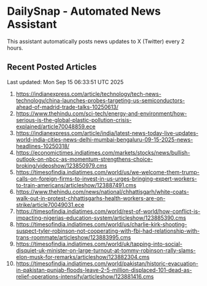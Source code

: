 # DailySnap - Automated News Assistant

This assistant automatically posts news updates to X (Twitter) every 2 hours.

## Recent Posted Articles

Last updated: Mon Sep 15 06:33:51 UTC 2025

1. https://indianexpress.com/article/technology/tech-news-technology/china-launches-probes-targeting-us-semiconductors-ahead-of-madrid-trade-talks-10250613/
2. https://www.thehindu.com/sci-tech/energy-and-environment/how-serious-is-the-global-plastic-pollution-crisis-explained/article70048859.ece
3. https://indianexpress.com/article/india/latest-news-today-live-updates-world-india-cities-news-delhi-mumbai-bengaluru-09-15-2025-news-headlines-10250318/
4. https://economictimes.indiatimes.com/markets/stocks/news/bullish-outlook-on-nbcc-as-momentum-strengthens-choice-broking/videoshow/123850979.cms
5. https://timesofindia.indiatimes.com/world/us/we-welcome-them-trump-calls-on-foreign-firms-to-invest-in-us-urges-bringing-expert-workers-to-train-americans/articleshow/123887491.cms
6. https://www.thehindu.com/news/national/chhattisgarh/white-coats-walk-out-in-protest-chhattisgarhs-health-workers-are-on-strike/article70049031.ece
7. https://timesofindia.indiatimes.com/world/rest-of-world/how-conflict-is-impacting-nigerias-education-system/articleshow/123885390.cms
8. https://timesofindia.indiatimes.com/world/us/charlie-kirk-shooting-suspect-tyler-robinson-not-cooperating-with-fbi-had-relationship-with-trans-roommate/articleshow/123883995.cms
9. https://timesofindia.indiatimes.com/world/uk/tapping-into-social-disquiet-uk-minister-on-large-turnout-at-tommy-robinson-rally-slams-elon-musk-for-remarks/articleshow/123882304.cms
10. https://timesofindia.indiatimes.com/world/pakistan/historic-evacuation-in-pakistan-punjab-floods-leave-2-5-million-displaced-101-dead-as-relief-operations-intensify/articleshow/123881416.cms
